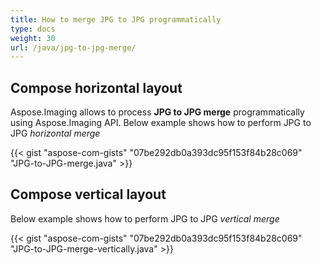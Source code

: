 ```yaml
---
title: How to merge JPG to JPG programmatically
type: docs
weight: 30
url: /java/jpg-to-jpg-merge/
---
```

## **Compose horizontal layout**
Aspose.Imaging allows to process **JPG to JPG merge** programmatically using Aspose.Imaging API. Below example shows how to perform  JPG to JPG *horizontal merge* 

{{< gist "aspose-com-gists" "07be292db0a393dc95f153f84b28c069" "JPG-to-JPG-merge.java" >}}

## **Compose vertical layout**
Below example shows how to perform  JPG to JPG *vertical merge* 

{{< gist "aspose-com-gists" "07be292db0a393dc95f153f84b28c069" "JPG-to-JPG-merge-vertically.java" >}}